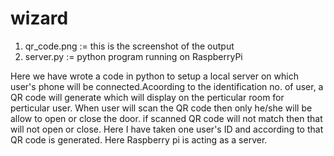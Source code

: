 # wizard
1. qr_code.png := this is the screenshot of the output 
2. server.py := python program running on RaspberryPi 


Here we have wrote a code in python to setup a local server on which user's phone will be connected.Acoording to the identification no. of user, a QR code will generate which will display on the perticular room for perticular user. When user will scan the QR code then only he/she will be allow to open or close the door. if scanned QR code will not match then that will not open or close.
Here I have taken one user's ID and according to that QR code is generated. 
Here Raspberry pi is acting as a server.
